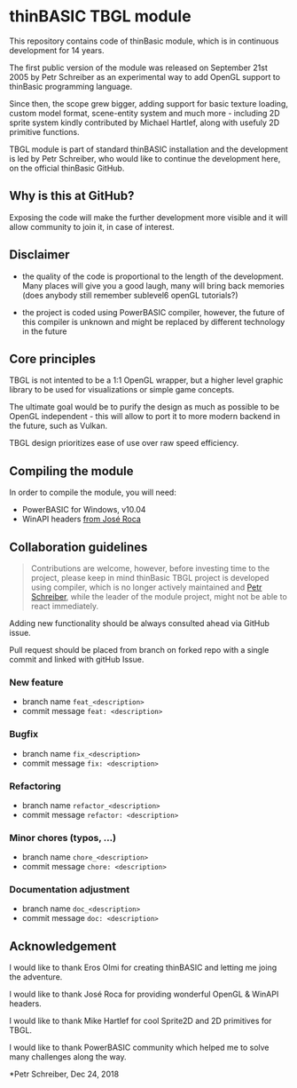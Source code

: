 # thinBASIC TBGL module

This repository contains code of thinBasic module, which is in continuous development for 14 years.

The first public version of the module was released on September 21st 2005 by Petr Schreiber as an experimental way to add OpenGL support to thinBasic programming language.

Since then, the scope grew bigger, adding support for basic texture loading, custom model format, scene-entity system and much more - including 2D sprite system kindly contributed by Michael Hartlef, along with usefuly 2D primitive functions.

TBGL module is part of standard thinBASIC installation and the development is led by Petr Schreiber, who would like to continue the development here, on the official thinBasic GitHub.

## Why is this at GitHub?

Exposing the code will make the further development more visible and it will allow community to join it, in case of interest.

## Disclaimer

- the quality of the code is proportional to the length of the development. Many places will give you a good laugh, many will bring back memories (does anybody still remember sublevel6 openGL tutorials?)

- the project is coded using PowerBASIC compiler, however, the future of this compiler is unknown and might be replaced by different technology in the future

## Core principles

TBGL is not intented to be a 1:1 OpenGL wrapper, but a higher level graphic library to be used for visualizations or simple game concepts.

The ultimate goal would be to purify the design as much as possible to be OpenGL independent - this will allow to port it to more modern backend in the future, such as Vulkan.

TBGL design prioritizes ease of use over raw speed efficiency.

## Compiling the module
In order to compile the module, you will need:
- PowerBASIC for Windows, v10.04
- WinAPI headers [from José Roca](https://forum.powerbasic.com/forum/jose-s-corner/downloads/61213-windows-api-headers-iii-v-1-07)

## Collaboration guidelines

> Contributions are welcome, however, before investing time to the project, please keep in mind thinBasic TBGL project is developed using compiler, which is no longer actively maintained and [Petr Schreiber](https://github.com/petrSchreiber), while the leader of the module project, might not be able to react immediately.

Adding new functionality should be always consulted ahead via GitHub issue.

Pull request should be placed from branch on forked repo with a single commit and linked with gitHub Issue.

### New feature
- branch name `feat_<description>`
- commit message `feat: <description>`

### Bugfix
- branch name `fix_<description>`
- commit message `fix: <description>`

### Refactoring
- branch name `refactor_<description>`
- commit message `refactor: <description>`

### Minor chores (typos, ...)
- branch name `chore_<description>`
- commit message `chore: <description>`

### Documentation adjustment
- branch name `doc_<description>`
- commit message `doc: <description>`

## Acknowledgement

I would like to thank Eros Olmi for creating thinBASIC and letting me joing the adventure.

I would like to thank José Roca for providing wonderful OpenGL & WinAPI headers.

I would like to thank Mike Hartlef for cool Sprite2D and 2D primitives for TBGL.

I would like to thank PowerBASIC community which helped me to solve many challenges along the way.


*Petr Schreiber, Dec 24, 2018
